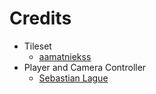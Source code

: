 Credits
=======

- Tileset
  * [aamatniekss](https://itch.io/profile/aamatniekss)
- Player and Camera Controller
  * [Sebastian Lague](https://github.com/SebLague/2DPlatformer-Tutorial)
